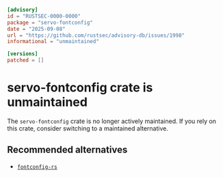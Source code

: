 ```toml
[advisory]
id = "RUSTSEC-0000-0000"
package = "servo-fontconfig"
date = "2025-09-08"
url = "https://github.com/rustsec/advisory-db/issues/1998"
informational = "unmaintained"

[versions]
patched = []
```

# servo-fontconfig crate is unmaintained

The `servo-fontconfig` crate is no longer actively maintained.  If you rely on this crate, consider switching to a maintained alternative.

## Recommended alternatives

- [`fontconfig-rs`](https://crates.io/crates/fontconfig-rs)